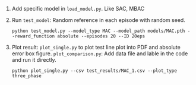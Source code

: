 1. Add specific model in `load_model.py`. Like SAC, MBAC
2. Run `test_model`: Random reference in each episode with random seed.

   ``python test_model.py --model_type MAC --model_path models/MAC.pth --reward_function absolute --episodes 20 --ID 20eps``

3. Plot result: `plot_single.py` to plot test line plot into PDF and absolute error box figure. `plot_comparison.py`: Add data file and lable in the code and run it directly.
   
     ``python plot_single.py --csv test_results/MAC_1.csv --plot_type three_phase ``
